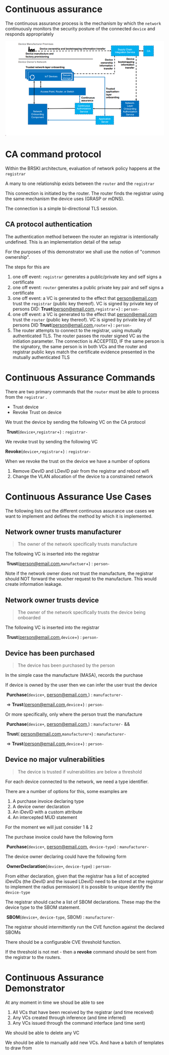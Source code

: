 # Continuous assurance

The continuous assurance process is the mechanism by which the `network` continuously monitors the security posture of the connected `device` and responds appropriately



![image-20240108100831524](image-20240108100831524.png)

# CA command protocol

Within the BRSKI architecture, evaluation of network policy happens at the `registrar`

A many to one relationship exists between the `router` and the `registrar` 

This connection is initiated by the router. The router finds the registrar using the same mechanism the device uses (GRASP or mDNS).

The connection is a simple bi-directional TLS session.

## CA protocol authentication

The authentication method between the router an registrar is intentionally undefined. This is an implementation detail of the setup

For the purposes of this demonstrator we shall use the notion of "common ownership".

The steps for this are

1. one off event: `registrar` generates a public/private key and self signs a certificate
2. one off event: `router` generates a public private key pair and self signs a certificate
3. one off event: a VC is generated to the effect that person@email.com trust the `registrar` (public key thereof). VC is signed by private key of persons DID: **Trust**(person@email.com,`registrar`+) : `person-`
4. one off event: a VC is generated to the effect that person@email.com trust the `router` (public key thereof). VC is signed by private key of persons DID **Trust**(person@email.com,`router`+) : `person-`
5. The router attempts to connect to the registrar, using mutually authenticated TLS. The router passes the router signed VC as the initiation parameter.   The connection is ACCEPTED, IF the same person is the signatory, the same person is in both VCs and the router and registrar public keys match the certificate evidence presented in the mutually authenticated TLS





# Continuous Assurance Commands

There are two primary commands that the `router` must be able to process from the `registrar` . 

* Trust device
* Revoke Trust on device

We trust the device by sending the following VC on the CA protocol 

​	**Trust**(`device+`,`registrar`+) : `registrar-`



We revoke trust by sending the following VC

​	**Revoke**(`device+`,`registrar`+) : `registrar-`



When we revoke the trust on the device we have a number of options

1. Remove iDevID and LDevID pair from the registrar and reboot wifi
2. Change the VLAN allocation of the device to a constrained network 







# Continuous Assurance Use Cases

The following lists out the different continuous assurance use cases we want to implement and defines the method by which it is implemented.



## Network owner trusts manufacturer

> The owner of the network specifically trusts manufacture 

The following VC is inserted into the registrar

​	**Trust**(person@email.com,`manufactuer`+) : `person-`

Note if the network owner does not trust the manufacture, the registrar should NOT forward the voucher request to the manufacture. This would create information leakage. 



## Network owner trusts device

> The owner of the network specifically trusts the device being onboarded

The following VC is inserted into the registrar

​	**Trust**(person@email.com,`device`+) : `person-`



## Device has been purchased

> The device has been purchased by the person

In the simple case the manufacture (MASA), records the purchase

If device is owned by the user then we can infer the user trust the device 

​	**Purchase**(`device+`, person@email.com,) : `manufacturer-` 

​	=> **Trust**(person@email.com,`device`+) : `person-`

Or more specifically, only where the person trust the manufacture 

​	**Purchase**(`device+`, person@email.com,) : `manufacturer-` &&

​	**Trust**( person@email.com,`manufacturer+`) : `manufacturer-` 

​	=> **Trust**(person@email.com,`device`+) : `person-`



## Device no major vulnerabilities 

> The device is trusted if vulnerabilities are below a threshold 

For each device connected to the network, we need a type identifier.

There are a number of options for this, some examples are

1. A purchase invoice declaring type
2. A device owner declaration
3. An iDevID with a custom attribute
4. An intercepted MUD statement 

For the moment we will just consider 1 & 2



The purchase invoice could have the following form

​	**Purchase**(`device+`, person@email.com, `device-type`) : `manufacturer-` 

The device owner declaring could have the following form 

​	**OwnerDeclaration**(`device+`,  `device-type`) : `person-` 



From either declaration, given that the registrar has a list of accepted iDevIDs (the iDevID and the issued LDevID need to be stored at the registrar to implement the radius permission) it is possible to unique identify the `device-type`

The registrar should cache a list of SBOM declarations. These map the the device type to the SBOM statement.

​	**SBOM**(`device+`,  `device-type`, SBOM) : `manufacturer-` 



The registrar should intermittently run the CVE function against the declared SBOMs

There should be a configurable CVE threshold function.

If the threshold is not met - then a **revoke** command should be sent from the registrar to the routers. 







# Continuous Assurance Demonstrator



At any moment in time we shoud be able to see

1. All VCs that have been received by the registrar (and time received)
2. Any VCs created through inference (and time inferred)
3. Any VCs issued through the command interface (and time sent)



We should be able to delete any VC 



We should be able to manually add new VCs. And have a batch of templates to draw from 
